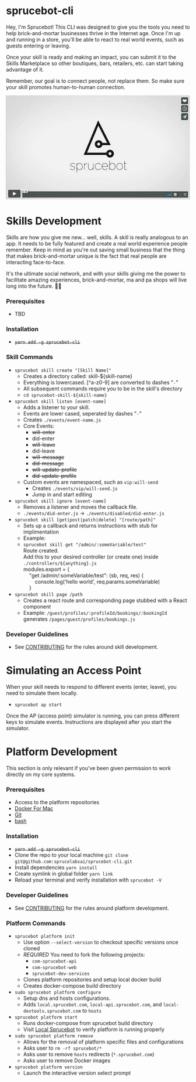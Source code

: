 # sprucebot-cli
Hey, I'm Sprucebot! This CLI was designed to give you the tools you need
to help brick-and-mortar businesses thrive in the Internet age. Once I'm
up and running in a store, you'll be able to react to real world events, such
as guests entering or leaving.

Once your skill is ready and making an impact, you can submit it to the
Skills Marketplace so other boutiques, bars, retailers, etc. can start
taking advantage of it.

Remember, our goal is to connect people, not replace them. So make
sure your skill promotes human-to-human connection.

[![Watch Vignette 1](images/video-poster.jpg?raw=true)](https://vimeo.com/196923365)

# Skills Development
Skills are how you give me new... well, skills. A skill is really analogous to
an app. It needs to be fully featured and create a real world experience people remember.
Keep in mind as you're out saving small business that the thing that makes
brick-and-mortar unique is the fact that real people are interacting face-to-face.

It's the ultimate social network, and with your skills giving me the power to
facilitate amazing experiences, brick-and-mortar, ma and pa shops will live long into the future. 🌲🤖

### Prerequisites
* TBD

### Installation
* ~~`yarn add -g sprucebot-cli`~~

### Skill Commands

* `sprucebot skill create "[Skill Name]"`
  * Creates a directory called: skill-${skill-name}
  * Everything is lowercased. [^a-z0-9] are converted to dashes "`-`"
  * All subsequent commands require you to be in the skill's directory
  * `cd sprucebot-skill-${skill-name}`
* `sprucebot skill listen [event-name]`
  * Adds a listener to your skill. 
  * Events are lower cased, seperated by dashes "`-`"
  * Creates `./events/event-name.js`
  * Core Events: 
    * ~~will-enter~~
    * did-enter
    * ~~will-leave~~
    * did-leave
    * ~~will-message~~
    * ~~did-message~~
    * ~~will-update-profile~~
    * ~~did-update-profile~~
  * Custom events are namespaced, such as `vip:will-send`
    * Creates `./events/vip/will-send.js`
    * Jump in and start editing
* `sprucebot skill ignore [event-name]`
  * Removes a listener and moves the callback file.
  * `./events/did-enter.js` -> `./events/disabled/did-enter.js`
* `sprucebot skill [get|post|patch|delete] "[route/path]"`
  * Sets up a callback and returns instructions with stub for implimentation
  * Example: 
  * `sprucebot skill get "/admin/:someVariable/test"`<br />
      Route created. <br />
      Add this to your desired controller (or create one) inside `./controllers/${anything}.js`<br />
      modules.export = {<br />
        &nbsp;&nbsp;&nbsp;&nbsp;"get /admin/:someVariable/test": (sb, req, res) {<br />
          &nbsp;&nbsp;&nbsp;&nbsp;&nbsp;&nbsp;&nbsp;&nbsp;console.log('hello world', req.params.someVariable)<br />
      &nbsp;&nbsp;&nbsp;&nbsp;}<br />
* `sprucebot skill page /path`
  * Creates a react route and corresponding page stubbed with a React component
  * Example: `/guest/profiles/:profileId/bookings/:bookingId` generates `/pages/guest/profiles/bookings.js`


### Developer Guidelines
* See [CONTRIBUTING](https://github.com/sprucelabsai/sprucebot-cli/blob/dev/CONTRIBUTING.md) for the rules around skill development.

# Simulating an Access Point
When your skill needs to respond to different events (enter, leave), you need to simulate them locally.

* `sprucebot ap start`

Once the AP (access point) simulator is running, you can press different keys to simulate events. Instructions are displayed after you start the simulator.

#  Platform Development
This section is only relevant if you've been given permission to work directly on my core systems.

### Prerequisites
* Access to the platform repositories
* [Docker For Mac](https://www.docker.com/docker-mac)
* [Git](https://git-scm.com)
* [bash](https://www.gnu.org/software/bash/)

### Installation
* ~~`yarn add -g sprucebot-cli`~~
* Clone the repo to your local machine `git clone git@github.com:sprucelabsai/sprucebot-cli.git`
* Install dependencies `yarn install`
* Create symlink in global folder `yarn link`
* Reload your terminal and verify installation with `sprucebot -V`

### Developer Guidelines
* See [CONTRIBUTING](https://github.com/sprucelabsai/sprucebot-cli/blob/dev/CONTRIBUTING.md) for the rules around platform development.


### Platform Commands

* `sprucebot platform init`
  * Use option `--select-version` to checkout specific versions once cloned
  * *REQUIRED* You need to fork the following projects:
    * `com-sprucebot-api`
    * `com-sprucebot-web`
    * `sprucebot-dev-services`
  * Clones platform repositories and setup local docker build
  * Creates docker-compose build directory
* `sudo sprucebot platform configure`
  * Setup dns and hosts configurations.
  * Adds `local.sprucebot.com`, `local-api.sprucebot.com`, and `local-devtools.sprucebot.com` to `hosts`
* `sprucebot platform start`
  * Runs docker-compose from sprucebot build directory
  * Visit [Local Sprucebot](https://local.sprucebot.com) to verify platform is running properly
* `sudo sprucebot platform remove`
  * Allows for the removal of platform specific files and configurations
  * Asks user to `rm -rf sprucebot/*`
  * Asks user to remove `hosts` redirects (`*.sprucebot.com`)
  * Asks user to remove Docker images
* `sprucebot platform version`
  * Launch the interactive version select prompt